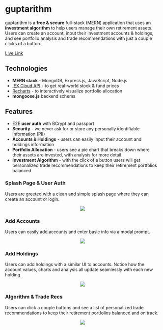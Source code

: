 # guptarithm
guptarithm is a **free & secure** full-stack (MERN) application that uses an **investment algorithm** to help users manage their own retirement assets. Users can create an account, input their investment accounts & holdings, and see portfolio analysis and trade recommendations with just a couple clicks of a button.

[Live Link](https://guptarithm.herokuapp.com/#/)

## Technologies
 * **MERN stack** - MongoDB, Express.js, JavaScript, Node.js
 * [IEX Cloud API](https://iexcloud.io/docs/api/) - to get real-world stock & fund prices
 * [Recharts](http://recharts.org/en-US) - to interactively visualize portfolio allocation
 * **mongoose.js** backend schema

 ## Features
  * E2E **user auth** with BCrypt and passport
  * **Security** - we never ask for or store any personally identifiable information (PII)
  * **Accounts & Holdings** - users can easily input their account and holdings information
  * **Portfolio Allocation** - users see a pie chart that breaks down where their assets are invested, with analysis for more detail
  * **Investment Algorithm** - with the click of a button users will get personalized trade recommendations to keep their retirement portfolios balanced


  ### Splash Page & User Auth
  Users are greeted with a clean and simple splash page where they can create an account or login.
  <p align="center">
    <img src="./gifs/splash_signup.gif" align="center">
  </p>

  ### Add Accounts
  Users can easily add accounts and enter basic info via a modal prompt.
  <p align="center">
    <img src="./gifs/accounts.gif" align="center">
  </p>

  ### Add Holdings
  Users can add holdings with a similar UI to accounts. Notice how the account values, charts and analysis all update seamlessly with each new holding.
  <p align="center">
    <img src="./gifs/holdings.gif" align="center">
  </p>
  
  ### Algorithm & Trade Recs
  Users can click a couple buttons and see a list of personalized trade recommendations to keep their retirement portfolios balanced and on track.
  <p align="center">
    <img src="./gifs/algo.gif" align="center">
  </p>
